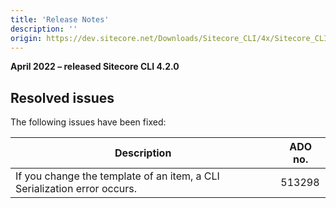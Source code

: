 ```yaml
---
title: 'Release Notes'
description: ''
origin: https://dev.sitecore.net/Downloads/Sitecore_CLI/4x/Sitecore_CLI_420/Release_Notes
---
```


**April 2022 – released Sitecore CLI 4.2.0**

## Resolved issues

The following issues have been fixed:

| Description                                                               | ADO no. |
| ------------------------------------------------------------------------- | ------- |
| ​If you change the template of an item, a CLI Serialization error occurs. | 513298  |
